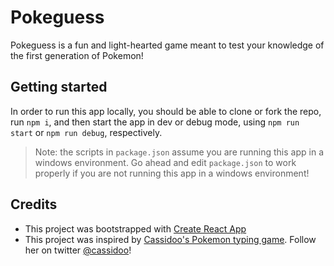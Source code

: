 # Pokeguess

Pokeguess is a fun and light-hearted game meant to test your knowledge of the first generation of Pokemon!

## Getting started

In order to run this app locally, you should be able to clone or fork the repo, run `npm i`, and then start the app in dev or debug mode, using `npm run start` or `npm run debug`, respectively.

> Note: the scripts in `package.json` assume you are running this app in a windows environment. Go ahead and edit `package.json` to work properly if you are not running this app in a windows environment!

## Credits

* This project was bootstrapped with [Create React App](https://github.com/facebook/create-react-app)
* This project was inspired by [Cassidoo's Pokemon typing game](https://github.com/cassidoo/typing-game). Follow her on twitter [@cassidoo](https://twitter.com/cassidoo)!
